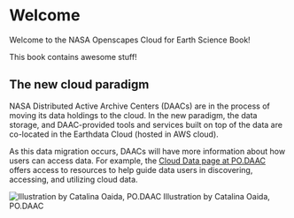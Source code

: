 # Welcome

Welcome to the NASA Openscapes Cloud for Earth Science Book!  

This book contains awesome stuff!  

## The new cloud paradigm 

NASA Distributed Active Archive Centers (DAACs) are in the process of moving its data holdings to the cloud. In the new paradigm, the data storage, and DAAC-provided tools and services built on top of the data are co-located in the Earthdata Cloud (hosted in AWS cloud). 

As this data migration occurs, DAACs will have more information about how users can access data. For example, the [Cloud Data page at PO.DAAC](https://podaac.jpl.nasa.gov/cloud-datasets/about) offers access to resources to help guide data users in discovering, accessing, and utilizing cloud data.

![Illustration by Catalina Oaida, PO.DAAC](cloud_paradigm_Earthdata_Oaida.jpg)
Illustration by Catalina Oaida, PO.DAAC


